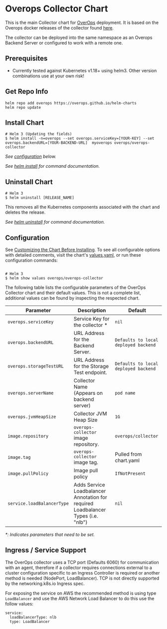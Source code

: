# Overops Collector Chart
This is the main Collector chart for [OverOps](https://www.overops.com/) deployment. It is based on the Overops docker releases of the collector found [here](https://hub.docker.com/r/overops/collector). 

The collector can be deployed into the same namespace as an Overops Backend Server or configured to work with a remote one.

## Prerequisites

* Currently tested against Kubernetes v1.18+ using helm3. Other version combinations use at your own risk!

## Get Repo Info
```
helm repo add overops https://overops.github.io/helm-charts
helm repo update
```

## Install Chart
```console
# Helm 3 (Updating the fields)
$ helm install -n=overops --set overops.serviceKey=[YOUR-KEY] --set overops.backendURL=[YOUR-BACKEND-URL]  myoverops overops/overops-collector
```

_See [configuration](#configuration) below._

_See [helm install](https://helm.sh/docs/helm/helm_install/) for command documentation._


## Uninstall Chart

```console
# Helm 3
$ helm uninstall [RELEASE_NAME]
```

This removes all the Kubernetes components associated with the chart and deletes the release.

_See [helm uninstall](https://helm.sh/docs/helm/helm_uninstall/) for command documentation._

## Configuration

See [Customizing the Chart Before Installing](https://helm.sh/docs/intro/using_helm/#customizing-the-chart-before-installing). To see all configurable options with detailed comments, visit the chart's [values.yaml](./values.yaml), or run these configuration commands:

```console

# Helm 3
$ helm show values overops/overops-collector
```

The following table lists the configurable parameters of the OverOps Collector chart and their default values. This is not a complete list, additional values can be found by inspecting the respected chart.

| Parameter                                    | Description                                                                                  | Default                                              |
| -------------------------------------------- | -------------------------------------------------------------------------------------------- | ---------------------------------------------------- |
| `overops.serviceKey`                         | Service Key for the collector *                                                              | `nil`                                                |
| `overops.backendURL`                         | URL Address for the Backend Server.                                                          | `Defaults to local deployed backend`                 |
| `overops.storageTestURL`                     | URL Address for the Storage Test endpoint.                                                   | `Defaults to local deployed backend`                 |
| `overops.serverName`                         | Collector Name (Appears on backend server)                                                   | `pod name`                                           |
| `overops.jvmHeapSize`                        | Collector JVM Heap Size                                                                      | `1G`                                                 |
| `image.repository`                           | `overops-collector` image repository.                                                        | `overops/collector`                                  |
| `image.tag`                                  | `overops-collector` image tag.                                                               |  Pulled from chart.yaml                              |
| `image.pullPolicy`                           | Image pull policy                                                                            | `IfNotPresent`                                       |
| `service.loadBalancerType`                   | Adds Service Loadbalancer Annotation for required Loadbalancer Types (i.e. "nlb")            | `nil`                                                |

_*: Indicates parameters that need to be set._

## Ingress / Service Support

The OverOps collector uses a TCP port (Defaults 6060) for communication with an agent, therefore if a collector requires connections external to a cluster
configuration specific to an Ingress Controller is required or another method is needed (NodePort, LoadBalancer). TCP is not directly supported by 
the networking.k8s.io Ingress spec.

For exposing the service on AWS the recommended method is using type `LoadBalancer` and use the AWS Network Load Balancer to do this use the follow values:

```
service:
  loadBalancerType: nlb
  type: LoadBalancer
```
